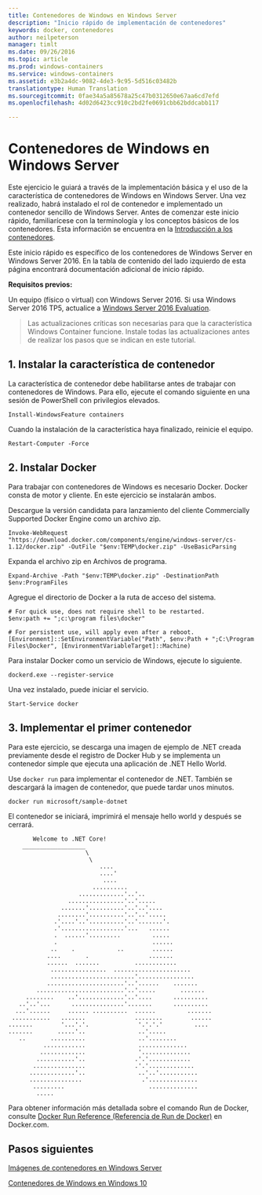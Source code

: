 ```yaml
---
title: Contenedores de Windows en Windows Server
description: "Inicio rápido de implementación de contenedores"
keywords: docker, contenedores
author: neilpeterson
manager: timlt
ms.date: 09/26/2016
ms.topic: article
ms.prod: windows-containers
ms.service: windows-containers
ms.assetid: e3b2a4dc-9082-4de3-9c95-5d516c03482b
translationtype: Human Translation
ms.sourcegitcommit: 0fae34a5a85678a25c47b0312650e67aa6cd7efd
ms.openlocfilehash: 4d02d6423cc910c2bd2fe0691cbb62bddcabb117

---
```


# Contenedores de Windows en Windows Server

Este ejercicio le guiará a través de la implementación básica y el uso de la característica de contenedores de Windows en Windows Server. Una vez realizado, habrá instalado el rol de contenedor e implementado un contenedor sencillo de Windows Server. Antes de comenzar este inicio rápido, familiarícese con la terminología y los conceptos básicos de los contenedores. Esta información se encuentra en la [Introducción a los contenedores](./quick_start.md).

Este inicio rápido es específico de los contenedores de Windows Server en Windows Server 2016. En la tabla de contenido del lado izquierdo de esta página encontrará documentación adicional de inicio rápido.

**Requisitos previos:**

Un equipo (físico o virtual) con Windows Server 2016. Si usa Windows Server 2016 TP5, actualice a [Windows Server 2016 Evaluation](https://www.microsoft.com/en-us/evalcenter/evaluate-windows-server-2016 ). 

> Las actualizaciones críticas son necesarias para que la característica Windows Container funcione. Instale todas las actualizaciones antes de realizar los pasos que se indican en este tutorial.

## 1. Instalar la característica de contenedor

La característica de contenedor debe habilitarse antes de trabajar con contenedores de Windows. Para ello, ejecute el comando siguiente en una sesión de PowerShell con privilegios elevados.

```none
Install-WindowsFeature containers
```

Cuando la instalación de la característica haya finalizado, reinicie el equipo.

```none
Restart-Computer -Force
```

## 2. Instalar Docker

Para trabajar con contenedores de Windows es necesario Docker. Docker consta de motor y cliente. En este ejercicio se instalarán ambos.

Descargue la versión candidata para lanzamiento del cliente Commercially Supported Docker Engine como un archivo zip.

```none
Invoke-WebRequest "https://download.docker.com/components/engine/windows-server/cs-1.12/docker.zip" -OutFile "$env:TEMP\docker.zip" -UseBasicParsing
```

Expanda el archivo zip en Archivos de programa.

```none
Expand-Archive -Path "$env:TEMP\docker.zip" -DestinationPath $env:ProgramFiles
```

Agregue el directorio de Docker a la ruta de acceso del sistema.

```none
# For quick use, does not require shell to be restarted.
$env:path += ";c:\program files\docker"

# For persistent use, will apply even after a reboot. 
[Environment]::SetEnvironmentVariable("Path", $env:Path + ";C:\Program Files\Docker", [EnvironmentVariableTarget]::Machine)
```

Para instalar Docker como un servicio de Windows, ejecute lo siguiente.

```none
dockerd.exe --register-service
```

Una vez instalado, puede iniciar el servicio.

```none
Start-Service docker
```

## 3. Implementar el primer contenedor

Para este ejercicio, se descarga una imagen de ejemplo de .NET creada previamente desde el registro de Docker Hub y se implementa un contenedor simple que ejecuta una aplicación de .NET Hello World.  

Use `docker run` para implementar el contenedor de .NET. También se descargará la imagen de contenedor, que puede tardar unos minutos.

```none
docker run microsoft/sample-dotnet
```

El contenedor se iniciará, imprimirá el mensaje hello world y después se cerrará.

```none
       Welcome to .NET Core!
    __________________
                      \
                       \
                          ....
                          ....'
                           ....
                        ..........
                    .............'..'..
                 ................'..'.....
               .......'..........'..'..'....
              ........'..........'..'..'.....
             .'....'..'..........'..'.......'.
             .'..................'...   ......
             .  ......'.........         .....
             .                           ......
            ..    .            ..        ......
           ....       .                 .......
           ......  .......          ............
            ................  ......................
            ........................'................
           ......................'..'......    .......
        .........................'..'.....       .......
     ........    ..'.............'..'....      ..........
   ..'..'...      ...............'.......      ..........
  ...'......     ...... ..........  ......         .......
 ...........   .......              ........        ......
.......        '...'.'.              '.'.'.'         ....
.......       .....'..               ..'.....
   ..       ..........               ..'........
          ............               ..............
         .............               '..............
        ...........'..              .'.'............
       ...............              .'.'.............
      .............'..               ..'..'...........
      ...............                 .'..............
       .........                        ..............
        .....
```

Para obtener información más detallada sobre el comando Run de Docker, consulte [Docker Run Reference (Referencia de Run de Docker)]( https://docs.docker.com/engine/reference/run/) en Docker.com.

## Pasos siguientes

[Imágenes de contenedores en Windows Server](./quick_start_images.md)

[Contenedores de Windows en Windows 10](./quick_start_windows_10.md)


<!--HONumber=Sep16_HO5-->


